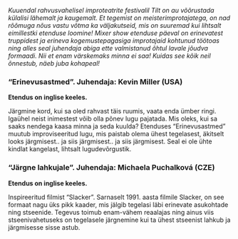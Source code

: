 _Kuuendal rahvusvahelisel improteatrite festivalil Tilt on au võõrustada külalisi lähemalt ja kaugemalt.
Et tegemist on meisterimprotajatega, on nad rõõmuga nõus vastu võtma ka väljakutseid, mis on suuremad
kui lihtsalt eimillestki etenduse loomine! Mixer show etenduse päeval on erinevatest truppidest ja erineva
kogemustepagasiga improtajaid kohtunud töötoas ning alles seal juhendaja abiga ette valmistanud õhtul lavale jõudva
formaadi. Nii et enam värskemaks minna ei saa! Kuidas see kõik neil õnnestub, näeb juba kohapeal!_


### “Erinevusastmed”. Juhendaja: Kevin Miller (USA)

**Etendus on inglise keeles.**

Järgmine kord, kui sa oled rahvast täis ruumis, vaata enda ümber ringi. Igaühel neist inimestest võib olla põnev
lugu pajatada. Mis oleks, kui sa saaks nendega kaasa minna ja seda kuulda? Etenduses “Erinevusastmed” muutub
improviseeritud lugu, mis paistab olema ühest tegelasest, äkitselt looks järgmisest.. ja siis järgmisest..
ja siis järgmisest. Seal ei ole ühte kindlat kangelast, lihtsalt lugudevõrgustik.

### “Järgne lahkujale”. Juhendaja: Michaela Puchalková (CZE)

**Etendus on inglise keeles.**

Inspireeritud filmist “Slacker”. Sarnaselt 1991. aasta filmile Slacker, on see formaat nagu üks pikk kaader,
mis jälgib tegelasi läbi erinevate asukohtade ning stseenide. Tegevus toimub enam-vähem reaalajas ning ainus viis
stseenivahetuseks on tegelasele järgnemine kui ta ühest stseenist lahkub ja järgmisesse sisse astub. 
